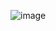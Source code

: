 ![image](https://user-images.githubusercontent.com/28672529/190033855-d77392d5-efd9-4d2b-81b9-b81492729051.png)
